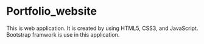 # Portfolio_website
This is web application.
It is created by using HTML5, CSS3, and JavaScript.
Bootstrap framwork is use in this application.
